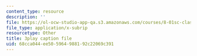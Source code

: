 ```yaml
---
content_type: resource
description: ''
file: https://ol-ocw-studio-app-qa.s3.amazonaws.com/courses/8-01sc-classical-mechanics-fall-2016/68cca044ee505964988192c22069c391_oRzzwpZ0ei4.vtt
file_type: application/x-subrip
resourcetype: Other
title: 3play caption file
uid: 68cca044-ee50-5964-9881-92c22069c391
---
```

